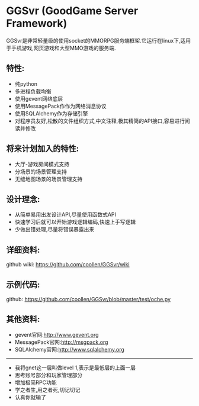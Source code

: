 GGSvr (GoodGame Server Framework)
=====================
GGSvr是非常轻量级的使用socket的MMORPG服务端框架.它运行在linux下,适用于手机游戏,网页游戏和大型MMO游戏的服务端.


特性:
---------------------
* 纯python
* 多进程负载均衡
* 使用gevent网络底层
* 使用MessagePack作作为网络消息协议
* 使用SQLAlchemy作为存储引擎
* 对程序员友好,松散的文件组织方式,中文注释,极其精简的API接口,容易进行阅读并修改

将来计划加入的特性:
---------------------
* 大厅-游戏房间模式支持
* 分场景的场景管理支持
* 无缝地图场景的场景管理支持

设计理念:
---------------------
* 从简单易用出发设计API,尽量使用函数式API
* 快速学习后就可以开始游戏逻辑编码,快速上手写逻辑
* 少做出错处理,尽量将错误暴露出来

详细资料:
---------------------
github wiki: https://github.com/coollen/GGSvr/wiki

示例代码:
---------------------
github: https://github.com/coollen/GGSvr/blob/master/test/oche.py

其他资料:
---------------------
* gevent官网:http://www.gevent.org
* MessagePack官网:http://msgpack.org
* SQLAlchemy官网:http://www.sqlalchemy.org

---------------------
* 我将gnet这一层叫做level 1,表示是最低层的上面一层
* 思考账号部分和玩家管理部分
* 增加极简RPC功能
* 学之者生,用之者死,切记切记
* 认真你就输了
